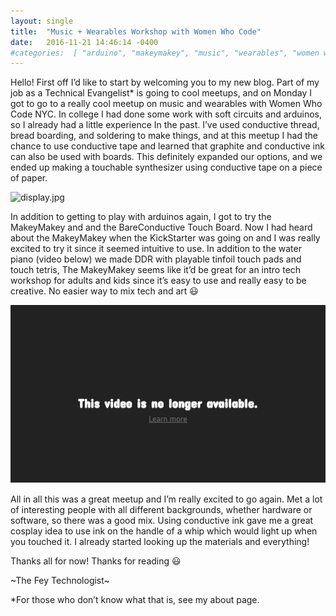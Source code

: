 ```yaml
---
layout: single
title:  "Music + Wearables Workshop with Women Who Code"
date:   2016-11-21 14:46:14 -0400        
#categories:  [ "arduino", "makeymakey", "music", "wearables", "women who code" ]
---
```


Hello! First off I’d like to start by welcoming you to my new blog. Part of my job as a Technical Evangelist* is going to cool meetups, and on Monday I got to go to a really cool meetup on music and wearables with Women Who Code NYC. In college I had done some work with soft circuits and arduinos, so I already had a little experience In the past. I’ve used conductive thread, bread boarding, and soldering to make things, and at this meetup I had the chance to use conductive tape and learned that graphite and conductive ink can also be used with boards. This definitely expanded our options, and we ended up making a touchable synthesizer using conductive tape on a piece of paper.

![display.jpg](https://web.archive.org/web/20170517011022im_/http://i0.wp.com/adinashanholtz.com/wp-content/uploads/2015/08/display.jpg?resize=300%2C225)

 

In addition to getting to play with arduinos again, I got to try the MakeyMakey and and the BareConductive Touch Board. Now I had heard about the MakeyMakey when the KickStarter was going on and I was really excited to try it since it seemed intuitive to use. In addition to the water piano (video below) we made DDR with playable tinfoil touch pads and touch tetris, The MakeyMakey seems like it’d be great for an intro tech workshop for adults and kids since it’s easy to use and really easy to be creative. No easier way to mix tech and art :smiley:

[![This video is no longer available.](https://github.com/ashanhol/ashanhol.github.io/blob/master/assets/images/video_unavailable.png)](https://web.archive.org/web/20170517011022if_/https://vid.me/e/NpC8?stats=1&tools=1)

All in all this was a great meetup and I’m really excited to go again. Met a lot of interesting people with all different backgrounds, whether hardware or software, so there was a good mix. Using conductive ink gave me a great cosplay idea to use ink on the handle of a whip which would light up when you touched it. I already started looking up the materials and everything!

Thanks all for now! Thanks for reading :smiley:

\~The Fey Technologist\~

 

 

*For those who don’t know what that is, see my about page.
